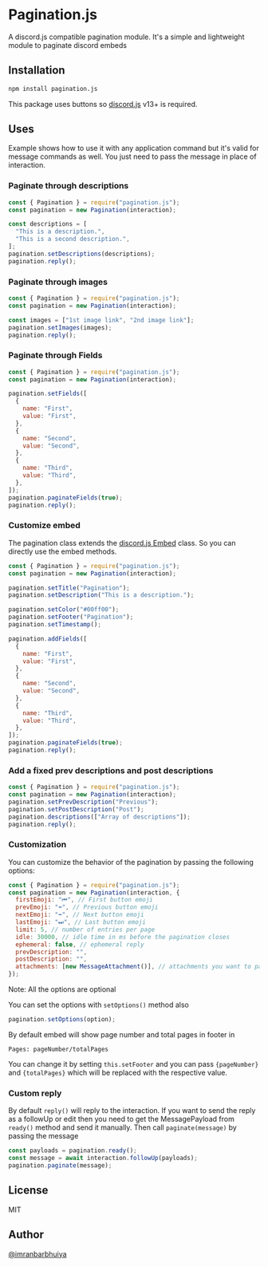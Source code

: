 # Pagination.js

A discord.js compatible pagination module.
It's a simple and lightweight module to paginate discord embeds

## Installation

```bash
npm install pagination.js
```

This package uses buttons so [discord.js](https://discord.js.org) v13+ is required.

## Uses

Example shows how to use it with any application command but it's valid for message commands as well. You just need to pass the message in place of interaction.

### Paginate through descriptions

```js
const { Pagination } = require("pagination.js");
const pagination = new Pagination(interaction);

const descriptions = [
  "This is a description.",
  "This is a second description.",
];
pagination.setDescriptions(descriptions);
pagination.reply();
```

### Paginate through images

```js
const { Pagination } = require("pagination.js");
const pagination = new Pagination(interaction);

const images = ["1st image link", "2nd image link"];
pagination.setImages(images);
pagination.reply();
```

### Paginate through Fields

```js
const { Pagination } = require("pagination.js");
const pagination = new Pagination(interaction);

pagination.setFields([
  {
    name: "First",
    value: "First",
  },
  {
    name: "Second",
    value: "Second",
  },
  {
    name: "Third",
    value: "Third",
  },
]);
pagination.paginateFields(true);
pagination.reply();
```

### Customize embed

The pagination class extends the [discord.js Embed](https://discord.js.org/#/docs/main/stable/class/MessageEmbed) class. So you can directly use the embed methods.

```js
const { Pagination } = require("pagination.js");
const pagination = new Pagination(interaction);

pagination.setTitle("Pagination");
pagination.setDescription("This is a description.");

pagination.setColor("#00ff00");
pagination.setFooter("Pagination");
pagination.setTimestamp();

pagination.addFields([
  {
    name: "First",
    value: "First",
  },
  {
    name: "Second",
    value: "Second",
  },
  {
    name: "Third",
    value: "Third",
  },
]);
pagination.paginateFields(true);
pagination.reply();
```

### Add a fixed prev descriptions and post descriptions

```js
const { Pagination } = require("pagination.js");
const pagination = new Pagination(interaction);
pagination.setPrevDescription("Previous");
pagination.setPostDescription("Post");
pagination.descriptions(["Array of descriptions"]);
pagination.reply();
```

### Customization

You can customize the behavior of the pagination by passing the following options:

```js
const { Pagination } = require("pagination.js");
const pagination = new Pagination(interaction, {
  firstEmoji: "⏮", // First button emoji
  prevEmoji: "⬅️", // Previous button emoji
  nextEmoji: "➡️", // Next button emoji
  lastEmoji: "⏭", // Last button emoji
  limit: 5, // number of entries per page
  idle: 30000, // idle time in ms before the pagination closes
  ephemeral: false, // ephemeral reply
  prevDescription: "",
  postDescription: "",
  attachments: [new MessageAttachment()], // attachments you want to pass with the embed
});
```

Note: All the options are optional

You can set the options with `setOptions()` method also

```js
pagination.setOptions(option);
```

By default embed will show page number and total pages in footer in

`Pages: pageNumber/totalPages`

You can change it by setting `this.setFooter` and you can pass `{pageNumber}` and `{totalPages}` which will be replaced with the respective value.

### Custom reply

By default `reply()` will reply to the interaction. If you want to send the reply as a followUp or edit then you need to get the MessagePayload from `ready()` method and send it manually. Then call `paginate(message)` by passing the message

```js
const payloads = pagination.ready();
const message = await interaction.followUp(payloads);
pagination.paginate(message);
```

## License

MIT

## Author

[@imranbarbhuiya](https://github.com/imranbarbhuiya)
